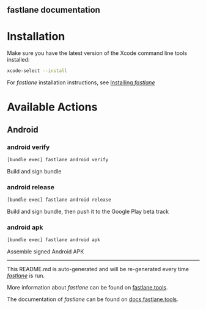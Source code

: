 fastlane documentation
----

# Installation

Make sure you have the latest version of the Xcode command line tools installed:

```sh
xcode-select --install
```

For _fastlane_ installation instructions, see [Installing _fastlane_](https://docs.fastlane.tools/#installing-fastlane)

# Available Actions

## Android

### android verify

```sh
[bundle exec] fastlane android verify
```

Build and sign bundle

### android release

```sh
[bundle exec] fastlane android release
```

Build and sign bundle, then push it to the Google Play beta track

### android apk

```sh
[bundle exec] fastlane android apk
```

Assemble signed Android APK

----

This README.md is auto-generated and will be re-generated every time [_fastlane_](https://fastlane.tools) is run.

More information about _fastlane_ can be found on [fastlane.tools](https://fastlane.tools).

The documentation of _fastlane_ can be found on [docs.fastlane.tools](https://docs.fastlane.tools).
